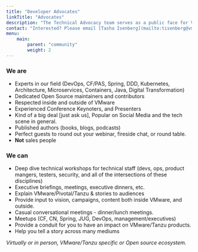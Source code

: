 ```yaml
---
title: "Developer Advocates"
linkTitle: "Advocates"
description: "The Technical Advocacy team serves as a public face for VMware Tanzu, are respected experts in the IT community, speak frequently, creates relevant content, and gives feedback on our customers, developers, ops people, etc.on the topics of: developers, operators, open source, digital transformation."
contact: "Interested? Please email [Tasha Isenberg](mailto:tisenberg@vmware.com) with your event date, location, topic, and type of interaction (workshop, exec briefing, internal customer event, etc.)."
menu:
    main:
        parent: "community"
        weight: 2
---
```


### We are

- Experts in our field (DevOps, CF/PAS, Spring, DDD, Kubernetes, Architecture, Microservices, Containers, Java, Digital Transformation)
- Dedicated Open Source maintainers and contributors
- Respected inside and outside of VMware
- Experienced Conference Keynoters, and Presenters
- Kind of a big deal [just ask us], Popular on Social Media and the tech scene in general.
- Published authors (books, blogs, podcasts)
- Perfect guests to round out your webinar, fireside chat, or round table.
- **Not** sales people

<!--split-->

### We can

- Deep dive technical workshops for technical staff (devs, ops, product mangers, testers, security, and all of the intersections of these disciplines)
- Executive briefings, meetings, executive dinners, etc.
- Explain VMware/Pivotal/Tanzu & stories to audiences
- Provide input to vision, campaigns, content both inside VMware, and outside.
- Casual conversational meetings - dinner/lunch meetings.
- Meetups (CF, CN, Spring, JUG, DevOps, management/executives)
- Provide a conduit for you to have an impact on VMware/Tanzu products.
- Help you tell a story across many mediums

_Virtually or in person, VMware/Tanzu specific or Open source ecosystem._ 